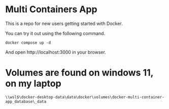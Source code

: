 # Multi Containers App

This is a repo for new users getting started with Docker.

You can try it out using the following command.

```docker compose up -d```

And open http://localhost:3000 in your browser.


# Volumes are found on windows 11, on my laptop
```\\wsl$\docker-desktop-data\data\docker\volumes\docker-multi-container-app_database\_data```